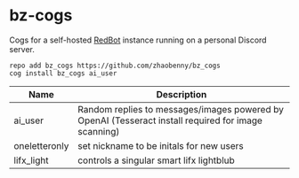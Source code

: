 # bz-cogs
Cogs for a self-hosted [RedBot](https://github.com/Cog-Creators/Red-DiscordBot) instance running on a personal Discord server.

```
repo add bz_cogs https://github.com/zhaobenny/bz_cogs
cog install bz_cogs ai_user
```

| Name | Description
| --- | --- |
ai_user | Random replies to messages/images powered by OpenAI (Tesseract install required for image scanning)
oneletteronly | set nickname to be initals for new users
lifx_light | controls a singular smart lifx lightblub
